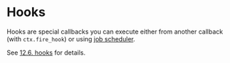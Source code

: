 # Hooks

Hooks are special callbacks you can execute either from another callback (with `ctx.fire_hook`) or using [job scheduler](jobs.md).

See [12.6. hooks](../../config-reference/hooks.md) for details.
